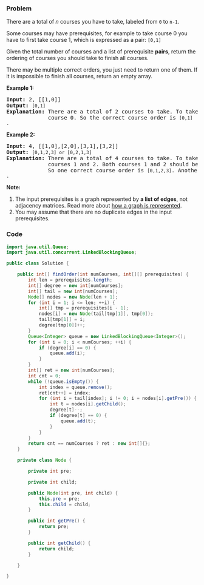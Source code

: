 ### Problem
<p>There are a total of <em>n</em> courses you have to take, labeled from <code>0</code> to <code>n-1</code>.</p>

<p>Some courses may have prerequisites, for example to take course 0 you have to first take course 1, which is expressed as a pair: <code>[0,1]</code></p>

<p>Given the total number of courses and a list of prerequisite <strong>pairs</strong>, return the ordering of courses you should take to finish all courses.</p>

<p>There may be multiple correct orders, you just need to return one of them. If it is impossible to finish all courses, return an empty array.</p>

<p><strong>Example 1:</strong></p>

<pre>
<strong>Input:</strong> 2, [[1,0]] 
<strong>Output: </strong><code>[0,1]</code>
<strong>Explanation:</strong>&nbsp;There are a total of 2 courses to take. To take course 1 you should have finished   
&nbsp;            course 0. So the correct course order is <code>[0,1] .</code></pre>

<p><strong>Example 2:</strong></p>

<pre>
<strong>Input:</strong> 4, [[1,0],[2,0],[3,1],[3,2]]
<strong>Output: </strong><code>[0,1,2,3] or [0,2,1,3]</code>
<strong>Explanation:</strong>&nbsp;There are a total of 4 courses to take. To take course 3 you should have finished both     
             courses 1 and 2. Both courses 1 and 2 should be taken after you finished course 0. 
&nbsp;            So one correct course order is <code>[0,1,2,3]</code>. Another correct ordering is <code>[0,2,1,3] .</code></pre>

<p><strong>Note:</strong></p>

<ol>
	<li>The input prerequisites is a graph represented by <strong>a list of edges</strong>, not adjacency matrices. Read more about <a href="https://www.khanacademy.org/computing/computer-science/algorithms/graph-representation/a/representing-graphs" target="_blank">how a graph is represented</a>.</li>
	<li>You may assume that there are no duplicate edges in the input prerequisites.</li>
</ol>


### Code
```java
import java.util.Queue;
import java.util.concurrent.LinkedBlockingQueue;

public class Solution {

    public int[] findOrder(int numCourses, int[][] prerequisites) {
        int len = prerequisites.length;
        int[] degree = new int[numCourses];
        int[] tail = new int[numCourses];
        Node[] nodes = new Node[len + 1];
        for (int i = 1; i <= len; ++i) {
            int[] tmp = prerequisites[i - 1];
            nodes[i] = new Node(tail[tmp[1]], tmp[0]);
            tail[tmp[1]] = i;
            degree[tmp[0]]++;
        }
        Queue<Integer> queue = new LinkedBlockingQueue<Integer>();
        for (int i = 0; i < numCourses; ++i) {
            if (degree[i] == 0) {
                queue.add(i);
            }
        }
        int[] ret = new int[numCourses];
        int cnt = 0;
        while (!queue.isEmpty()) {
            int index = queue.remove();
            ret[cnt++] = index;
            for (int i = tail[index]; i != 0; i = nodes[i].getPre()) {
                int t = nodes[i].getChild();
                degree[t]--;
                if (degree[t] == 0) {
                    queue.add(t);
                }
            }
        }
        return cnt == numCourses ? ret : new int[]{};
    }

    private class Node {

        private int pre;

        private int child;

        public Node(int pre, int child) {
            this.pre = pre;
            this.child = child;
        }

        public int getPre() {
            return pre;
        }

        public int getChild() {
            return child;
        }

    }

}
```
